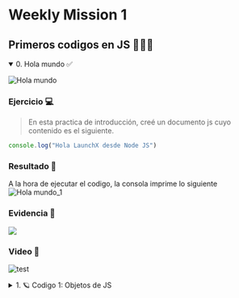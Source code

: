 # Weekly Mission 1
## Primeros codigos en JS 👨🏻‍💻

<details open>
  <summary> 0. Hola mundo ✅ </summary>
  
  ![Hola mundo](https://user-images.githubusercontent.com/99302791/170813868-1a5d2658-2ba2-4c79-9244-faccc0724f85.png)
  
  ### Ejercicio 💻
  > En esta practica de introducción, creé un documento js cuyo contenido es el siguiente. 
  
  ``` js
  console.log("Hola LaunchX desde Node JS")
  ```
  
  ### Resultado 📑
  A la hora de ejecutar el codigo, la consola imprime lo siguiente
  ![Hola mundo_1](https://user-images.githubusercontent.com/99302791/170814378-bbc2e331-8d0a-403f-9dd7-9daf3badd0a9.png)
  
  ### Evidencia 🔗
  <a href="https://github.com/RIvanCF/playbook/blob/main/weekly_mission_1/hello.js"><img src="https://img.shields.io/badge/Practica%200-Hola-green"></a>
  
  ### Video 🎥
  
  ![test](https://user-images.githubusercontent.com/99302791/170816459-960dd58c-b7cb-4e9f-8de3-2c046988c291.gif)

</details>

<details>
  <summary> 1. 🪐 Codigo 1: Objetos de JS</summary>
  
  ### Ejercicio 💻
  > 1. Crea una carpeta llamada "example1" dentro de la carpeta "weekly_mission_1".
  > 2. Copia el contenido y crea una archivo llamado "main. js" dentro de esta carpeta. 
  > 3. Ejecuta el siguiente comando: `node main.js`
  > 4. Este código tambien puede ser probado desde la consola de JavaScript del navegador. 
  
`main.js`
  ```javascript
// 1. Creación de un objeto con propiedades
  
let myCar = new Object(); // Creación de un objeto
myCar.make = 'Ford'; // Guardando un valor dentro del objeto creado
myCar.model = 'Mustang';
myCar.year = 1969;
  
console.log(myCar) // Imprimiendo objeto
  
// 2. Declaración de un objeto con variables locales y públicas
const myModule = (() => {
  
// Variables de contexto local
  const privateFoo = "Soy un valor privado, solo me usan dentro de este objeto"
  const privateBar = [1,2,3,4]
  const baz = "Soy un valor que va a ser expuesto"
  
// Variable para guardar las variables locales
  const exported = {
    publicFoo: "Valor público, pueden verme desde donde me llamen",
    publicBar: "Otro valor público",
		publicBaz: baz
  }
  
// Exposición de variables locales
  return exported
})()
  
console.log(myModule)
 ```

### Código 
  
  ![Codigo_1 1_LaunchX](https://user-images.githubusercontent.com/99302791/175697987-26c0fc5f-358b-406e-b2b6-b882f1da53a9.png)
  
### Resultados 
  
![Codigo_1 1_LaunchX_1](https://user-images.githubusercontent.com/99302791/175698657-fe68ab89-282e-4ea8-adca-91fe19d23dc1.png)

  
  
